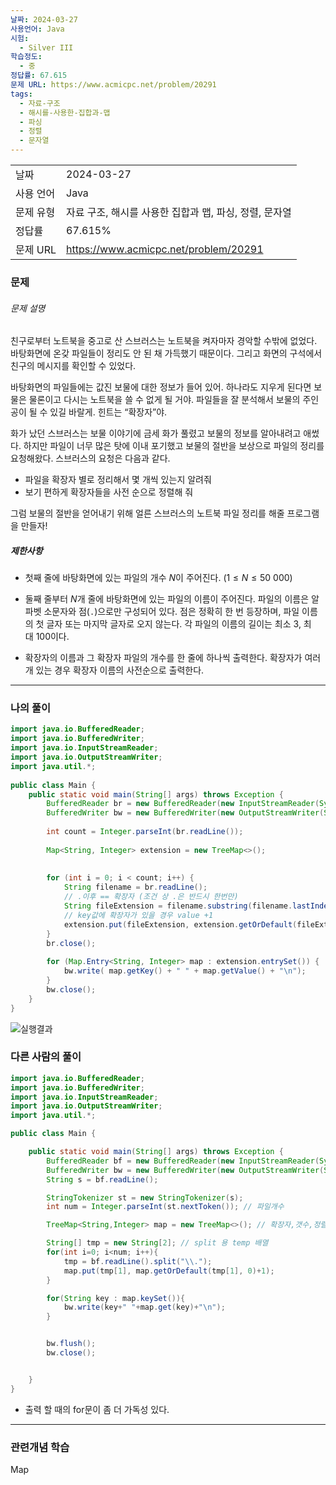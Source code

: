 ```yaml
---
날짜: 2024-03-27
사용언어: Java
시험:
  - Silver III
학습정도:
  - 중
정답률: 67.615
문제 URL: https://www.acmicpc.net/problem/20291
tags:
  - 자료-구조
  - 해시를-사용한-집합과-맵
  - 파싱
  - 정렬
  - 문자열
---
```


|        |                                       |
| ------ | ------------------------------------- |
| 날짜     | 2024-03-27                            |
| 사용 언어  | Java                                  |
| 문제 유형  | 자료 구조, 해시를 사용한 집합과 맵, 파싱, 정렬, 문자열     |
| 정답률    | 67.615%                               |
| 문제 URL | https://www.acmicpc.net/problem/20291 |

### 문제

###### 문제 설명
친구로부터 노트북을 중고로 산 스브러스는 노트북을 켜자마자 경악할 수밖에 없었다. 바탕화면에 온갖 파일들이 정리도 안 된 채 가득했기 때문이다. 그리고 화면의 구석에서 친구의 메시지를 확인할 수 있었다.

바탕화면의 파일들에는 값진 보물에 대한 정보가 들어 있어. 하나라도 지우게 된다면 보물은 물론이고 다시는 노트북을 쓸 수 없게 될 거야. 파일들을 잘 분석해서 보물의 주인공이 될 수 있길 바랄게. 힌트는 “확장자”야.

화가 났던 스브러스는 보물 이야기에 금세 화가 풀렸고 보물의 정보를 알아내려고 애썼다. 하지만 파일이 너무 많은 탓에 이내 포기했고 보물의 절반을 보상으로 파일의 정리를 요청해왔다. 스브러스의 요청은 다음과 같다.

- 파일을 확장자 별로 정리해서 몇 개씩 있는지 알려줘
- 보기 편하게 확장자들을 사전 순으로 정렬해 줘

그럼 보물의 절반을 얻어내기 위해 얼른 스브러스의 노트북 파일 정리를 해줄 프로그램을 만들자!

##### 제한사항
- 첫째 줄에 바탕화면에 있는 파일의 개수 $N$이 주어진다. ($1 \leq N \leq 50\ 000$)

- 둘째 줄부터 $N$개 줄에 바탕화면에 있는 파일의 이름이 주어진다. 파일의 이름은 알파벳 소문자와 점(`.`)으로만 구성되어 있다. 점은 정확히 한 번 등장하며, 파일 이름의 첫 글자 또는 마지막 글자로 오지 않는다. 각 파일의 이름의 길이는 최소 $3$, 최대 $100$이다.
- 확장자의 이름과 그 확장자 파일의 개수를 한 줄에 하나씩 출력한다. 확장자가 여러 개 있는 경우 확장자 이름의 사전순으로 출력한다.

---

### 나의 풀이

```java
import java.io.BufferedReader;  
import java.io.BufferedWriter;  
import java.io.InputStreamReader;  
import java.io.OutputStreamWriter;  
import java.util.*;  
  
public class Main {  
    public static void main(String[] args) throws Exception {  
        BufferedReader br = new BufferedReader(new InputStreamReader(System.in));  
        BufferedWriter bw = new BufferedWriter(new OutputStreamWriter(System.out));  
  
        int count = Integer.parseInt(br.readLine());  
  
        Map<String, Integer> extension = new TreeMap<>();  
  
  
        for (int i = 0; i < count; i++) {  
            String filename = br.readLine();  
            // .이후 == 확장자 (조건 상 .은 반드시 한번만)  
            String fileExtension = filename.substring(filename.lastIndexOf(".") + 1);  
            // key값에 확장자가 있을 경우 value +1
            extension.put(fileExtension, extension.getOrDefault(fileExtension, 0) + 1);  
        }  
        br.close();  
  
        for (Map.Entry<String, Integer> map : extension.entrySet()) {  
            bw.write( map.getKey() + " " + map.getValue() + "\n");  
        }  
        bw.close();  
    }  
}
```

![실행결과](/assets/CodingTest/B20291.png)
### 다른 사람의 풀이

```java
import java.io.BufferedReader;
import java.io.BufferedWriter;
import java.io.InputStreamReader;
import java.io.OutputStreamWriter;
import java.util.*;

public class Main {

    public static void main(String[] args) throws Exception {
        BufferedReader bf = new BufferedReader(new InputStreamReader(System.in));
        BufferedWriter bw = new BufferedWriter(new OutputStreamWriter(System.out));
        String s = bf.readLine();

        StringTokenizer st = new StringTokenizer(s);
        int num = Integer.parseInt(st.nextToken()); // 파일개수

        TreeMap<String,Integer> map = new TreeMap<>(); // 확장자,갯수,정렬

        String[] tmp = new String[2]; // split 용 temp 배열
        for(int i=0; i<num; i++){
            tmp = bf.readLine().split("\\.");
            map.put(tmp[1], map.getOrDefault(tmp[1], 0)+1); 
        }

        for(String key : map.keySet()){
            bw.write(key+" "+map.get(key)+"\n");
        }


        bw.flush();
        bw.close();


    }
}

```
- 출력 할 때의 for문이 좀 더 가독성 있다.

---
### 관련개념 학습

Map